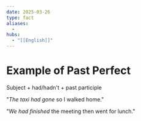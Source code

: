 ```yaml
---
date: 2025-03-26
type: fact
aliases:
  -
hubs:
  - "[[English]]"
---
```


# Example of Past Perfect

Subject + had/hadn't + past participle

"*The taxi had gone* so I walked home."

"*We had finished* the meeting then went for lunch."




